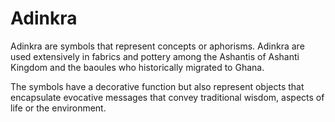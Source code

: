 # Adinkra
Adinkra are symbols that represent concepts or aphorisms. Adinkra are used extensively in fabrics and pottery among the Ashantis of Ashanti Kingdom and the baoules who historically migrated to Ghana.

The symbols have a decorative function but also represent objects that encapsulate evocative messages that convey traditional wisdom, aspects of life or the environment.
